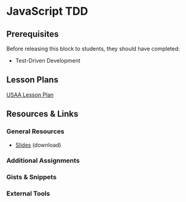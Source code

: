 # JavaScript TDD

## Prerequisites

Before releasing this block to students, they should have completed:

- Test-Driven Development

## Lesson Plans

[USAA Lesson Plan](lesson-plans/usaa-lesson-plan.md)

## Resources & Links

### General Resources

- [Slides](https://github.com/gSchool/javascript-tdd-ent-block/blob/master/assets/javascript-tdd.key?raw=true) (download)

<!-- Link any readings, documentation, slides etc. here.  -->

### Additional Assignments

<!-- Links to any exercises or assignments that students could tackle with their free time - these sh -->

### Gists & Snippets

<!-- Links to any external code snippets or host them right here!  -->

### External Tools

<!-- Link any programs/CLIs (postman or Docker∏), extensions (Augury or React Dev tTools), etc -->

